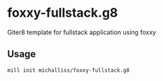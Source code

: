 # foxxy-fullstack.g8

Giter8 template for fullstack application using foxxy

## Usage
```
mill init michalliss/foxxy-fullstack.g8
```
